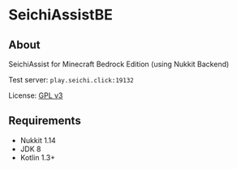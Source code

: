 # SeichiAssistBE
## About
SeichiAssist for Minecraft Bedrock Edition (using Nukkit Backend)

Test server: `play.seichi.click:19132`

License: [GPL v3](LICENSE)

## Requirements
- Nukkit 1.14
- JDK 8
- Kotlin 1.3+
